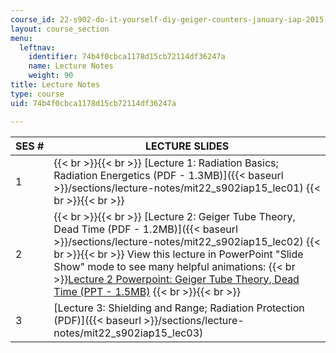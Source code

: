 ```yaml
---
course_id: 22-s902-do-it-yourself-diy-geiger-counters-january-iap-2015
layout: course_section
menu:
  leftnav:
    identifier: 74b4f0cbca1178d15cb72114df36247a
    name: Lecture Notes
    weight: 90
title: Lecture Notes
type: course
uid: 74b4f0cbca1178d15cb72114df36247a

---
```


| SES # | LECTURE SLIDES |
| --- | --- |
| 1 |  {{< br >}}{{< br >}} [Lecture 1: Radiation Basics; Radiation Energetics (PDF - 1.3MB)]({{< baseurl >}}/sections/lecture-notes/mit22_s902iap15_lec01) {{< br >}}{{< br >}}  |
| 2 |  {{< br >}}{{< br >}} [Lecture 2: Geiger Tube Theory, Dead Time (PDF - 1.2MB)]({{< baseurl >}}/sections/lecture-notes/mit22_s902iap15_lec02) {{< br >}}{{< br >}} View this lecture in PowerPoint "Slide Show" mode to see many helpful animations:  {{< br >}}[Lecture 2 Powerpoint: Geiger Tube Theory, Dead Time (PPT - 1.5MB)](/coursemedia/22-s902-do-it-yourself-diy-geiger-counters-january-iap-2015/b30a7afb1daa0bc1c4867323b5b7d142_MIT22_S902IAP15_lec02.pptx) {{< br >}}{{< br >}}  |
| 3 | [Lecture 3: Shielding and Range; Radiation Protection (PDF)]({{< baseurl >}}/sections/lecture-notes/mit22_s902iap15_lec03)